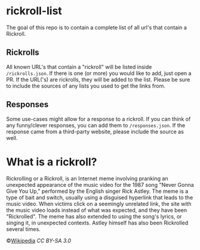 # rickroll-list
The goal of this repo is to contain a complete list of all url's that contain a Rickroll.

## Rickrolls
All known URL's that contain a "rickroll" will be listed inside `/rickrolls.json`. If there is one (or more) you would like to add, just open a PR. If the URL('s) are rickrolls, they will be added to the list. Please be sure to include the sources of any lists you used to get the links from.

## Responses
Some use-cases might allow for a response to a rickroll. If you can think of any funny/clever responses, you can add them to `/responses.json`. If the response came from a third-party website, please include the source as well.

# What is a rickroll?
Rickrolling or a Rickroll, is an Internet meme involving pranking an unexpected appearance of the music video for the 1987 song "Never Gonna Give You Up," performed by the English singer Rick Astley. The meme is a type of bait and switch, usually using a disguised hyperlink that leads to the music video. When victims click on a seemingly unrelated link, the site with the music video loads instead of what was expected, and they have been "Rickrolled". The meme has also extended to using the song's lyrics, or singing it, in unexpected contexts. Astley himself has also been Rickrolled several times.

©[Wikipedia](https://en.wikipedia.org/wiki/Rickrolling) *CC BY-SA 3.0*
